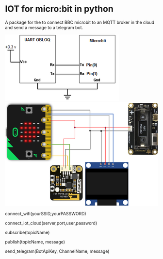 # IOT for micro:bit in python

A package for the to connect BBC microbit to an MQTT broker in the cloud and send a message to a telegram bot.

![logo](https://github.com/mimidbe/IOT-for-micro-bit-in-python/blob/main/images/schema.png)
![logo](https://github.com/mimidbe/IOT-for-micro-bit-in-python/blob/main/images/circuit.png)


connect_wifi(yourSSID,yourPASSWORD)

connect_iot_cloud(server,port,user,password)

subscribe(topicName)

publish(topicName, message)

send_telegram(BotApiKey, ChannelName, message)
